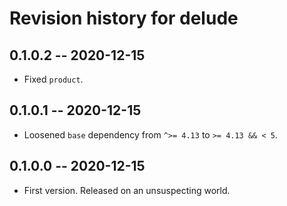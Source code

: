 # Revision history for delude

## 0.1.0.2 -- 2020-12-15

* Fixed `product`.

## 0.1.0.1 -- 2020-12-15

* Loosened `base` dependency from `^>= 4.13` to `>= 4.13 && < 5`.

## 0.1.0.0 -- 2020-12-15

* First version. Released on an unsuspecting world.
